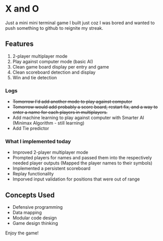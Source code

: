 
# X and O

Just a mini mini terminal game I built just coz I was bored and wanted to push something to github to reignite my streak.

## Features
1. 2-player multiplayer mode
2. Play against computer mode (basic AI)
3. Clean game board display per entry and game
4. Clean scoreboard detection and display
5. Win and tie detection

### Logs
- ~~Tomorrow I'd add another mode to play against computer~~
- ~~Tomorrow would add probably a score board, restart fix, and a way to enter a name for each players in multiplayers.~~
- Add machine learning to play against computer with Smarter AI (Minimax Algorithm - still learning)
- Add Tie predictor

### What I implemented today
- Improved 2-player multiplayer mode
- Prompted players for names and passed them into the respectively needed player outputs (Mapped the player names to their symbols)
- Implemented a persistent scoreboard
- Replay functionality
- Imporved input validation for positions that were out of range

## Concepts Used
- Defensive programming
- Data mapping
- Modular code design
- Game design thinking


Enjoy the game!
